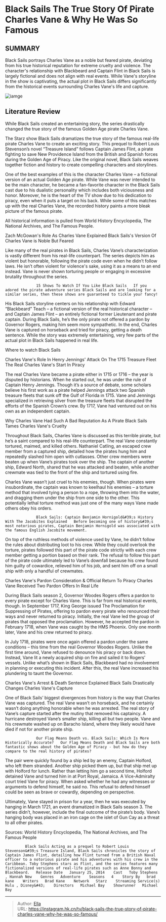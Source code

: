 # Black Sails The True Story Of Pirate Charles Vane &amp; Why He Was So Famous


## SUMMARY 



  Black Sails portrays Charles Vane as a noble but feared pirate, deviating from his true historical reputation for extreme cruelty and violence.   The character&#39;s relationship with Blackbeard and Captain Flint in Black Sails is largely fictional and does not align with real events.   While Vane&#39;s storyline in the show is captivating, the actual plot in Black Sails differs significantly from the historical events surrounding Charles Vane&#39;s life and capture.  

![iamge](https://static1.srcdn.com/wordpress/wp-content/uploads/2024/01/black-sails-pirate-charles-vane-true-story.jpg)

## Literature Review
While Black Sails created an entertaining story, the series drastically changed the true story of the famous Golden Age pirate Charles Vane.




The Starz show Black Sails dramatizes the true story of the famous real-life pirate Charles Vane to create an exciting story. This prequel to Robert Louis Stevenson’s novel “Treasure Island” follows Captain James Flint, a pirate fighting to save New Providence Island from the British and Spanish forces during the Golden Age of Piracy. Like the original novel, Black Sails weaves together fiction and history to create compelling characters and storylines.




One of the best examples of this is the character Charles Vane – a fictional version of an actual Golden Age pirate. While Vane was never intended to be the main character, he became a fan-favorite character in the Black Sails cast due to his dualistic personality which includes both viciousness and honor. Moreover, he is the heart of the TV show due to his dedication to piracy, even when it puts a target on his back. While some of this matches up with the real Charles Vane, the recorded history paints a more bleak picture of the famous pirate.



All historical information is pulled from World History Encyclopedia, The National Archives, and The Famous People.





 Zach McGowan&#39;s Role As Charles Vane Explained 
Black Sails&#39;s Version Of Charles Vane is Noble But Feared
         




Like many of the real pirates in Black Sails, Charles Vane’s characterization is vastly different from his real-life counterpart. The series depicts him as violent but honorable, following the pirate code even when he didn’t follow laws. He isn’t often violent for violence&#39;s sake, using it as a means to an end instead. Vane is never shown torturing people or engaging in excessive brutality throughout the series.

                  15 Shows To Watch If You Like Black Sails   If you adored the pirate adventure series Black Sails and are looking for a similar series, then these shows are guaranteed to tickle your fancy!    

His Black Sails storyline centers on his relationship with Edward “Blackbeard” Teach – a fictional version of the real historical character – and Captain James Flint – an entirely fictional former Lieutenant and pirate captain. During Black Sails, he’s the only pirate not offered a pardon by Governor Rogers, making him seem more sympathetic. In the end, Charles Vane is captured on horseback and tried for piracy, getting a death sentence. While the story was extremely entertaining, very few parts of the actual plot in Black Sails happened in real life.




Where to watch Black Sails



 Charles Vane&#39;s Role In Henry Jennings&#39; Attack On The 1715 Treasure Fleet 
The Real Charles Vane&#39;s Start In Piracy
          

The real Charles Vane became a pirate either in 1715 or 1716 – the year is disputed by historians. When he started out, he was under the rule of Captain Henry Jennings. Though it’s a source of debate, some scholars believe his first work as a pirate helped Jennings attack two Spanish treasure fleets that sunk off the Gulf of Florida in 1715. Vane and Jennings specialized in retrieving silver from the treasure fleets that disrupted the efforts of the Spanish Crown’s crew. By 1717, Vane had ventured out on his own as an independent captain.



 Why Charles Vane Had Such A Bad Reputation As A Pirate 
Black Sails Tames Charles Vane&#39;s Cruelty
          




Throughout Black Sails, Charles Vane is discussed as this terrible pirate, but he’s a saint compared to his real-life counterpart. The real Vane constantly tortured, maimed, and killed others. Nathaniel Catling, an escaped crew member from a captured ship, detailed how the pirates hung him and repeatedly slashed him open with cutlasses. Other crew members were beaten up when Vane’s pirates took over the ship. The captain of another ship, Edward North, shared that he was attacked and beaten, while another crewmate was tied to the front of the ship and tortured using fire.

Charles Vane wasn’t just cruel to his enemies, though. When pirates were insubordinate, the captain was known to keelhaul his enemies – a torture method that involved tying a person to a rope, throwing them into the water, and dragging them under the ship from one side to the other. This potentially lethal torture method was just one of the many ways Vane made others obey his orders.

                  Black Sails: Captain Benjamin Hornigold&#39;s History With The Jacobites Explained   Before becoming one of history&#39;s most notorious pirates, Captain Benjamin Hornigold was associated with the famous English Jacobite movement.    




On top of the ruthless methods of violence used by Vane, he didn’t follow the rules about distributing loot to his crew. While they could overlook the torture, pirates followed this part of the pirate code strictly with each crew member getting a portion based on their rank. The refusal to follow this part of the pirate code ultimately led to Vane’s downfall because his crew found him guilty of cowardice, relieved him of his job, and sent him off on a small ship with only a handful of crewmates.



 Charles Vane&#39;s Pardon Consideration &amp; Official Return To Piracy 
Charles Vane Received Two Pardon Offers In Real Life
          

During Black Sails season 2, Governor Woodes Rogers offers a pardon to every pirate except for Charles Vane. This is far from real historical events, though. In September 1717, King George issued The Proclamation for Suppressing of Pirates, offering to pardon every pirate who renounced their ways and never returned to piracy. Initially, the real Vane led the group of pirates that opposed the proclamation. However, he accepted the pardon in February 1718, when Vane was caught by the HMS Phoenix. Only one month later, Vane and his crew returned to piracy.




In July 1718, pirates were once again offered a pardon under the same conditions – this time from the real Governor Woodes Rogers. Unlike the first time around, Vane refused to denounce his piracy or back down. Instead, Vane lit a newly acquired ship on fire and sailed it to Rogers’ vessels. Unlike what’s shown in Black Sails, Blackbeard had no involvement in planning or executing this incident. After this, the real Vane increased his plundering to taunt the Governor.



 Charles Vane&#39;s Arrest &amp; Death Sentence Explained 
Black Sails Drastically Changes Charles Vane&#39;s Capture
          

One of Black Sails’ biggest divergences from history is the way that Charles Vane was captured. The real Vane wasn’t on horseback, and he certainly wasn’t doing anything honorable when he was arrested. The real story of Vane’s capture started after the mutiny that removed his captaincy. A hurricane destroyed Vane’s smaller ship, killing all but two people. Vane and his crewmate washed up on Baracho Island, where they likely would have died if not for another pirate ship.




                  Our Flag Means Death vs. Black Sails: Which Is More Historically Accurate?   Our Flag Means Death and Black Sails are both fantastic shows about the Golden Age of Piracy - but how do they compare to the real history of pirates?    

The pair were quickly found by a ship led by an enemy, Captain Holford, who left them stranded. Another ship picked them up, but that ship met up with Holford for lunch. Rather than letting him go a second time, Holford detained Vane and turned him in at Port Royal, Jamaica. A Vice-Admiralty court tried Vane for piracy. When asked whether he had any witnesses or arguments to defend himself, he said no. This refusal to defend himself could be seen as brave or cowardly, depending on perspective.

Ultimately, Vane stayed in prison for a year, then he was executed by hanging in March 1721, an event dramatized in Black Sails season 3. The series didn’t, however, include the final outcome of the pirate’s body. Vane’s hanging body was placed in an iron cage on the islet of Gun Cay as a threat to all other pirates.




Sources: World History Encyclopedia, The National Archives, and The Famous People

             Black Sails Acting as a prequel to Robert Louis Stevenson&#39;s Treasure Island, Black Sails chronicles the story of Captain James Flint, detailing how Flint turned from a British Naval officer to a notorious pirate and his adventures with his crew in the Caribbean. Toby Stephens stars as Flint, and the series features many fictionalized versions of real-life pirates such as Anne Bonny and Blackbeard.   Release Date   January 25, 2014    Cast   Toby Stephens , Hannah New    Genres   Adventure    Seasons   4    Story By   brad kane    Writers   Brad Kane    Network   Starz    Streaming Service(s)   Hulu , Disney&#43;    Directors   Michael Bay    Showrunner   Michael Bay       

 



---

> Author: [Ella](https://instagram.hk.cn/)  
> URL: https://instagram.hk.cn/tv/black-sails-the-true-story-of-pirate-charles-vane-why-he-was-so-famous/  

